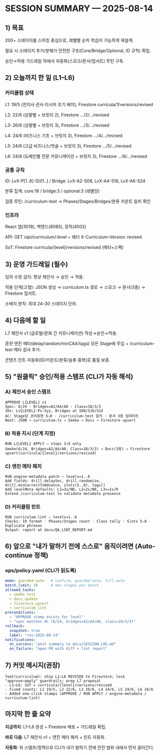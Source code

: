 # SESSION SUMMARY — 2025-08-14

## 1) 목표

200+ 스테이지를 스피킹 중심으로, 레벨별 순차 학습이 가능하게 재설계.

필요 시 스테이지 추가/분해가 안전한 구조(Core/Bridge/Optional, ID 규칙) 확립.

승인→적용 가드레일 하에서 자동화(스모크/문서/업서트) 루틴 구축.

## 2) 오늘까지 한 일 (L1–L6)

### 커리큘럼 상태

L1: 19/5 (전치사·관사·지시어 조기 배치), Firestore curricula/1/versions/revised

L2: 22/6 (상황별 + 브릿지 2), Firestore …/2/…/revised

L3: 26/6 (상황별 + 브릿지 3), Firestore …/3/…/revised

L4: 24/6 (비즈니스 기초 + 브릿지 3), Firestore …/4/…/revised

L5: 24/6 (고급 비즈니스/학술 + 브릿지 3), Firestore …/5/…/revised

L6: 24/6 (도메인별 전문 커뮤니케이션 + 브릿지 3), Firestore …/6/…/revised

### 공통 규칙

ID: LvX-P[1..6]-S[01..] / Bridge: LvX-A2-S08, LvX-A4-S16, LvX-A6-S24

분류 집계: core:18 / bridge:3 / optional:3 (레벨당)

검증 루틴: /curriculum-test → Phases/Stages/Bridges/분류 카운트 일치 확인

### 인프라

React 앱(3018), 백엔드(8085), 정적(4002)

API: GET /api/curriculum/:level + 헤더 X-Curriculum-Version: revised

SoT: Firestore curricula/{level}/versions/revised (메타+스펙)

## 3) 운영 가드레일 (필수)

임의 수정 금지: 항상 제안서 → 승인 → 적용.

적용 단계(고정): JSON 생성 → curriculum.ts 경로 → 스모크 → 문서(3종) → Firestore 업서트.

소배치 원칙: 최대 24–30 스테이지 단위.

## 4) 다음에 할 일

L7 제안서 v1 (글로벌/문화 간 커뮤니케이션) 작성→승인→적용.

훈련 엔진 메타(delay/random/minCAA/tags) 모든 Stage에 주입 + /curriculum-test 메타 검사 추가.

콘텐츠 린트 자동화(ID/카운트/분류/슬롯·중복)로 품질 보증.

## 5) "원클릭" 승인/적용 스탬프 (CLI가 자동 해석)

### A) 제안서 승인 스탬프
```
APPROVE L{LEVEL} v1
Spec: 6/24 · Bridges=A2/A4/A6 · Class=18/3/3
IDs: Lv{LEVEL}-Px-Syy, Bridges at S08/S16/S24
AC: Stage당 코어표현 5–8 · /curriculum-test 일치 · 문서 3종 업데이트
Next: JSON → curriculum.ts → Smoke → Docs → Firestore upsert
```

### B) 적용 지시 (단계 지정)
```
RUN L{LEVEL} APPLY — steps 3→5 only
Smoke(6/24, Bridges=A2/A4/A6, Class=18/3/3) → Docs(3종) → Firestore upsert(curricula/{level}/versions/revised)
```

### C) 엔진 메타 패치
```
RUN engine-metadata patch — levels=1..6
Add fields: drill.delaySec, drill.randomize, drill.minCorrectToAdvance, slots(5..8), tags[]
Add levelMeta defaults: L1=3s/NR, L2=2s/NR, L3+=1s/R
Extend /curriculum-test to validate metadata presence
```

### D) 커리큘럼 린트
```
RUN curriculum-lint — levels=1..6
Checks: ID format · Phases/Stages count · Class tally · Slots 5–8 · Duplicate phrases
Output: report at docs/QA_LINT_REPORT.md
```

## 6) 앞으로 "내가 말하기 전에 스스로" 움직이려면 (Auto-continue 정책)

### ops/policy.yaml (CLI가 읽도록)
```yaml
mode: guarded-auto   # confirm, guarded-auto, full-auto
batch_limit: 30      # max stages per batch
allowed_tasks:
  - smoke_test
  - docs_update
  - firestore_upsert
  - curriculum_lint
preconditions:
  - "APPROVE stamp exists for level"
  - "spec matches AC (6/24, bridges=A2/A4/A6, class=18/3/3)"
rollback:
  snapshot: true
  label: "rev-2025-08-14"
notifications:
  on_success: "post summary to docs/SESSION_LOG.md"
  on_failure: "open PR with diff + lint report"
```

## 7) 커밋 메시지(권장)
```
feat(curriculum): ship L1–L6 REVISED to Firestore; lock "approve→apply" guardrails; prep L7 proposal
- L1–L6: SoT = curricula/{level}/versions/revised
- Fixed counts: L1 19/5, L2 22/6, L3 26/6, L4 24/6, L5 24/6, L6 24/6
- Added one-click stamps (APPROVE / RUN APPLY / engine-metadata / curriculum-lint)
```

## 마지막 한 줄 요약

**지금까지**: L1–L6 완성 + Firestore 배포 + 가드레일 확립.

**바로 다음**: L7 제안서 v1 + 엔진 메타 패치 + 린트 자동화.

**자동화**: 위 스탬프/정책으로 CLI가 네가 말하기 전에 안전 범위 내에서 먼저 굴러간다.